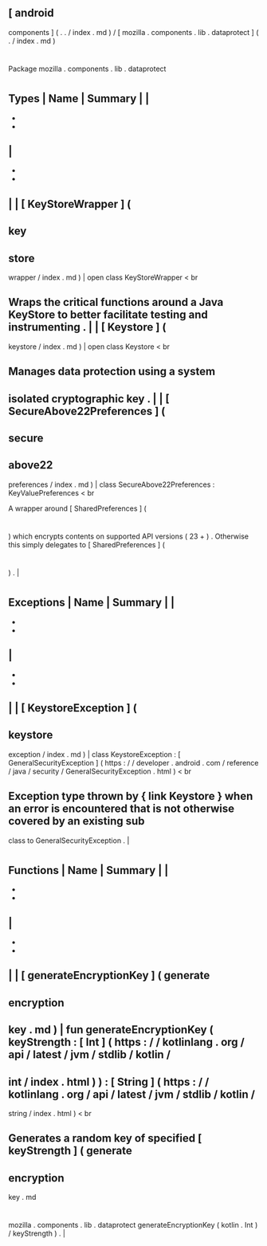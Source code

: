 [
android
-
components
]
(
.
.
/
index
.
md
)
/
[
mozilla
.
components
.
lib
.
dataprotect
]
(
.
/
index
.
md
)
#
#
Package
mozilla
.
components
.
lib
.
dataprotect
#
#
#
Types
|
Name
|
Summary
|
|
-
-
-
|
-
-
-
|
|
[
KeyStoreWrapper
]
(
-
key
-
store
-
wrapper
/
index
.
md
)
|
open
class
KeyStoreWrapper
<
br
>
Wraps
the
critical
functions
around
a
Java
KeyStore
to
better
facilitate
testing
and
instrumenting
.
|
|
[
Keystore
]
(
-
keystore
/
index
.
md
)
|
open
class
Keystore
<
br
>
Manages
data
protection
using
a
system
-
isolated
cryptographic
key
.
|
|
[
SecureAbove22Preferences
]
(
-
secure
-
above22
-
preferences
/
index
.
md
)
|
class
SecureAbove22Preferences
:
KeyValuePreferences
<
br
>
A
wrapper
around
[
SharedPreferences
]
(
#
)
which
encrypts
contents
on
supported
API
versions
(
23
+
)
.
Otherwise
this
simply
delegates
to
[
SharedPreferences
]
(
#
)
.
|
#
#
#
Exceptions
|
Name
|
Summary
|
|
-
-
-
|
-
-
-
|
|
[
KeystoreException
]
(
-
keystore
-
exception
/
index
.
md
)
|
class
KeystoreException
:
[
GeneralSecurityException
]
(
https
:
/
/
developer
.
android
.
com
/
reference
/
java
/
security
/
GeneralSecurityException
.
html
)
<
br
>
Exception
type
thrown
by
{
link
Keystore
}
when
an
error
is
encountered
that
is
not
otherwise
covered
by
an
existing
sub
-
class
to
GeneralSecurityException
.
|
#
#
#
Functions
|
Name
|
Summary
|
|
-
-
-
|
-
-
-
|
|
[
generateEncryptionKey
]
(
generate
-
encryption
-
key
.
md
)
|
fun
generateEncryptionKey
(
keyStrength
:
[
Int
]
(
https
:
/
/
kotlinlang
.
org
/
api
/
latest
/
jvm
/
stdlib
/
kotlin
/
-
int
/
index
.
html
)
)
:
[
String
]
(
https
:
/
/
kotlinlang
.
org
/
api
/
latest
/
jvm
/
stdlib
/
kotlin
/
-
string
/
index
.
html
)
<
br
>
Generates
a
random
key
of
specified
[
keyStrength
]
(
generate
-
encryption
-
key
.
md
#
mozilla
.
components
.
lib
.
dataprotect
generateEncryptionKey
(
kotlin
.
Int
)
/
keyStrength
)
.
|

